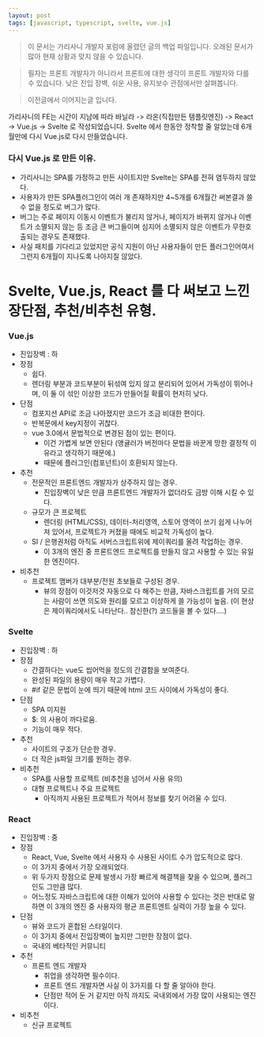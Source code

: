 ```yaml
---
layout: post
tags: [javascript, typescript, svelte, vue.js]
---
```


> 이 문서는 가리사니 개발자 포럼에 올렸던 글의 백업 파일입니다.
오래된 문서가 많아 현재 상황과 맞지 않을 수 있습니다.

> 필자는 프론트 개발자가 아니라서 프론트에 대한 생각이 프론트 개발자와 다를 수 있습니다.
낮은 진입 장벽, 쉬운 사용, 유지보수 관점에서만 살펴봅니다.

> 이전글에서 이어지는글 입니다.

가리사니의 FE는 시간이 지남에 따라 바닐라 -> 라온(직접만든 템플릿엔진) -> React -> Vue.js -> Svelte 로 작성되었습니다.
Svelte 에서 한동안 정착할 줄 알았는데 6개월만에 다시 Vue.js로 다시 만들었습니다.

### 다시 Vue.js 로 만든 이유.
- 가리사니는 SPA를 가정하고 만든 사이트지만 Svelte는 SPA를 전혀 염두하지 않았다.
- 사용자가 만든 SPA플러그인이 여러 개 존재하지만 4~5개를 6개월간 써본결과 쓸 수 없을 정도로 버그가 많다.
- 버그는 주로 페이지 이동시 이벤트가 불리지 않거나, 페이지가 바뀌지 않거나 이벤트가 소멸되지 않는 등 조금 큰 버그들이며 심지어 소멸되지 않은 이벤트가 무한호출되는 경우도 존재했다. 
- 사실 패치를 기다리고 있었지만 공식 지원이 아닌 사용자들이 만든 플러그인어여서 그런지 6개월이 지나도록 나아지질 않았다.

# Svelte, Vue.js, React 를 다 써보고 느낀 장단점, 추천/비추천 유형.

### Vue.js
- 진입장벽 : 하
- 장점
    - 쉽다.
    - 렌더링 부분과 코드부분이 뒤섞여 있지 않고 분리되어 있어서 가독성이 뛰어나며, 이 둘 이 섞인 이상한 코드가 만들어질 확률이 현저히 낮다.
- 단점
    - 컴포지션 API로 조금 나아졌지만 코드가 조금 비대한 편이다.
    - 반복문에서 key지정이 귀찮다.
    - vue 3.0에서 문법적으로 변경된 점이 있는 편이다.
        - 이건 가볍게 보면 안된다 (앵귤러가 버전마다 문법을 바꾼게 망한 결정적 이유라고 생각하기 때문에.)
        - 때문에 플러그인(컴포넌트)이 호환되지 않는다.
- 추천
    - 전문적인 프론트엔드 개발자가 상주하지 않는 경우.
        - 진입장벽이 낮은 만큼 프론트엔드 개발자가 없더라도 금방 이해 시킬 수 있다.
    - 규모가 큰 프로젝트
        - 렌더링 (HTML/CSS), 데이터-처리영역, 스토어 영역이 쓰기 쉽게 나누어져 있어서, 프로젝트가 커졌을 때에도 비교적 가독성이 높다.
    - SI / 은행권처럼 아직도 서버스크립트위에 제이쿼리를 올려 작업하는 경우.
        - 이 3개의 엔진 중 프론트엔드 프로젝트를 만들지 않고 사용할 수 있는 유일한 엔진이다.
- 비추천
    - 프로젝트 맴버가 대부분/전원 초보들로 구성된 경우.
        - 뷰의 장점이 이것저것 자동으로 다 해주는 만큼, 자바스크립트를 거의 모르는 사람이 쓰면 의도와 원리를 모르고 이상하게 쓸 가능성이 높음. (이 현상은 제이쿼리에서도 나타난다.. 참신한(?) 코드들을 볼 수 있다....)

### Svelte
- 진입장벽 : 하
- 장점
    - 간결하다는 vue도 씹어먹을 정도의 간결함을 보여준다.
    - 완성된 파일의 용량이 매우 작고 가볍다.
    - #if 같은 문법이 눈에 띄기 때문에 html 코드 사이에서 가독성이 좋다.
- 단점
    - SPA 미지원
    - $: 의 사용이 까다로움.
    - 기능이 매우 적다.
- 추천
    - 사이트의 구조가 단순한 경우.
    - 더 작은 js파일 크기를 원하는 경우.
- 비추천
    - SPA를 사용할 프로젝트 (비추천을 넘어서 사용 유의)
    - 대형 프로젝트나 주요 프로젝트
        - 아직까지 사용된 프로젝트가 적어서 정보를 찾기 어려울 수 있다.

### React
- 진입장벽 : 중
- 장점
    - React, Vue, Svelte 에서 사용자 수 사용된 사이트 수가 압도적으로 많다.
    - 이 3가지 중에서 가장 오래되었다.
    - 위 두가지 장점으로 문제 발생시 가장 빠르게 해결책을 찾을 수 있으며, 플러그인도 그만큼 많다.
    - 어느정도 자바스크립트에 대한 이해가 있어야 사용할 수 있다는 것은 반대로 말하면 이 3개의 엔진 중 사용자의 평균 프론트엔트 실력이 가장 높을 수 있다.
- 단점
    - 뷰와 코드가 혼합된 스타일이다.
    - 이 3가지 중에서 진입장벽이 높지만 그만한 장점이 없다.
    - 국내의 베타적인 커뮤니티
- 추천
    - 프론트 엔드 개발자
        - 취업을 생각하면 필수이다.
        - 프론트 엔드 개발자면 사실 이 3가지를 다 할 줄 알아야 한다.
        - 단점만 적어 둔 거 같지만 아직 까지도 국내외에서 가장 많이 사용되는 엔진이다.
- 비추천
    - 신규 프로젝트